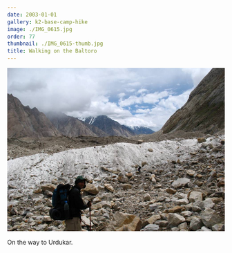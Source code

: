 ```yaml
---
date: 2003-01-01
gallery: k2-base-camp-hike
image: ./IMG_0615.jpg
order: 77
thumbnail: ./IMG_0615-thumb.jpg
title: Walking on the Baltoro
---
```


![Walking on the Baltoro](./IMG_0615.jpg)

On the way to Urdukar.